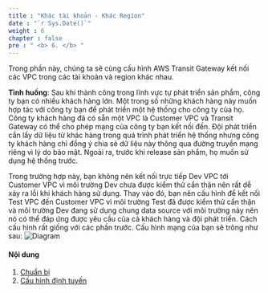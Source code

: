 ```yaml
---
title : "Khác tài khoản - Khác Region"
date : "`r Sys.Date()`"
weight : 6
chapter : false
pre : " <b> 6. </b> "
---
```

Trong phần này, chúng ta sẽ cùng cấu hình AWS Transit Gateway kết nối các VPC trong các tài khoản và region khác nhau.

**Tình huống**: Sau khi thành công trong lĩnh vực tự phát triển sản phẩm, công ty bạn có nhiều khách hàng lớn. Một trong 
số những khách hàng này muốn hợp tác với công ty bạn để phát triển một hệ thống cho công ty của họ. Công ty khách hàng
đã có sẵn một VPC là Customer VPC và Transit Gateway có thể cho phép mạng của công ty bạn kết nối đến. Đội phát triển
cần lấy dữ liệu từ khác hàng trong quá trình phát triển hệ thống nhưng công ty khách hàng chỉ đồng ý chia sẻ dữ liệu này
thông qua đường truyền mạng riêng vì lý do bảo mật. Ngoài ra, trước khi release sản phẩm, họ muốn sử dụng hệ thống trước.

Trong trường hợp này, bạn không nên kết nối trực tiếp Dev VPC tới Customer VPC vì môi trường Dev chưa được kiểm thử
cẩn thận nên rất dễ xảy ra lỗi khi khách hàng sử dụng. Thay vào đó, bạn nên cấu hình để kết nối Test VPC đến Customer VPC
vì môi trường Test đã được kiểm thử cẩn thận và môi trường Dev đang sử dụng chung data source với môi trường này nên 
nó có thể đáp ứng được yêu cầu của cả khách hàng và đội phát triển. Cách cấu hình rất giống với các phần trước. Cấu hình
mạng của bạn sẽ trông như sau:
![Diagram](/images/6-cross-account-cross-region/cross_account_cross_region.svg)

#### Nội dung

1. [Chuẩn bị](4.1-preparation/)
2. [Cấu hình định tuyến](4.2-configure-route-tables/)